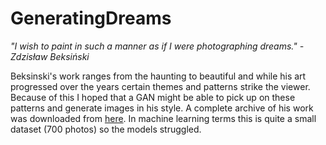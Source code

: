 # GeneratingDreams
*"I wish to paint in such a manner as if I were photographing dreams." - Zdzisław Beksiński*

Beksinski's work ranges from the haunting to beautiful and while his art progressed 
over the years certain themes and patterns strike the viewer. Because of this I hoped
that a GAN might be able to pick up on these patterns and generate images in his style.
A complete archive of his work was downloaded from [here](https://www.wikiart.org/en/zdzislaw-beksinski/all-works/text-list).
In machine learning terms this is quite a small dataset (700 photos) so the models struggled.


